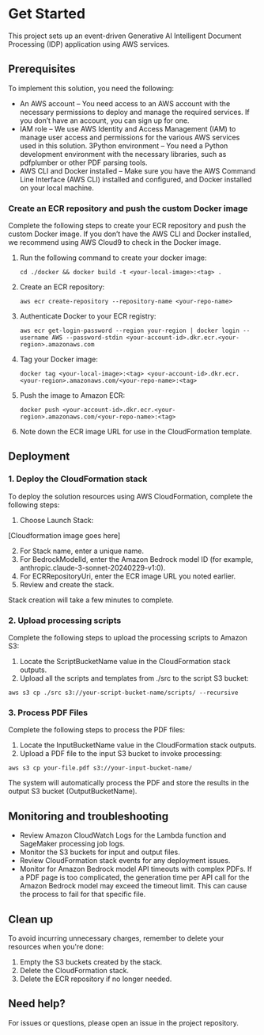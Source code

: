 # Get Started

This project sets up an event-driven Generative AI Intelligent Document Processing (IDP) application using AWS services.

## Prerequisites

To implement this solution, you need the following:

- An AWS account – You need access to an AWS account with the necessary permissions to deploy and manage the required services. If you don’t have an account, you can sign up for one.
- IAM role – We use AWS Identity and Access Management (IAM) to manage user access and permissions for the various AWS services used in this solution.
3Python environment – You need a Python development environment with the necessary libraries, such as pdfplumber or other PDF parsing tools.
- AWS CLI and Docker installed – Make sure you have the AWS Command Line Interface (AWS CLI) installed and configured, and Docker installed on your local machine.

### Create an ECR repository and push the custom Docker image

Complete the following steps to create your ECR repository and push the custom Docker image. If you don’t have the AWS CLI and Docker installed, we recommend using AWS Cloud9 to check in the Docker image. 

1. Run the following command to create your docker image:
   ```
   cd ./docker && docker build -t <your-local-image>:<tag> .
   ```

2. Create an ECR repository:
   ```
   aws ecr create-repository --repository-name <your-repo-name>
   ```

3. Authenticate Docker to your ECR registry:
   ```
   aws ecr get-login-password --region your-region | docker login --username AWS --password-stdin <your-account-id>.dkr.ecr.<your-region>.amazonaws.com
   ```

4. Tag your Docker image:
   ```
   docker tag <your-local-image>:<tag> <your-account-id>.dkr.ecr.<your-region>.amazonaws.com/<your-repo-name>:<tag>
   ```

5. Push the image to Amazon ECR:
   ```
   docker push <your-account-id>.dkr.ecr.<your-region>.amazonaws.com/<your-repo-name>:<tag>
   ```

6. Note down the ECR image URL for use in the CloudFormation template.

## Deployment

### 1. Deploy the CloudFormation stack

To deploy the solution resources using AWS CloudFormation, complete the following steps:

1.	Choose Launch Stack:

[Cloudformation image goes here]

2.	For Stack name, enter a unique name.
3.	For BedrockModelId, enter the Amazon Bedrock model ID (for example, anthropic.claude-3-sonnet-20240229-v1:0).
4.	For ECRRepositoryUri, enter the ECR image URL you noted earlier.
5.	Review and create the stack.

Stack creation will take a few minutes to complete.

### 2. Upload processing scripts

Complete the following steps to upload the processing scripts to Amazon S3:

1.	Locate the ScriptBucketName value in the CloudFormation stack outputs.
2.	Upload all the scripts and templates from ./src to the script S3 bucket:

   ```
   aws s3 cp ./src s3://your-script-bucket-name/scripts/ --recursive
   ```

### 3. Process PDF Files

Complete the following steps to process the PDF files:

1.	Locate the InputBucketName value in the CloudFormation stack outputs.
2.	Upload a PDF file to the input S3 bucket to invoke processing:

   ```
   aws s3 cp your-file.pdf s3://your-input-bucket-name/
   ```

The system will automatically process the PDF and store the results in the output S3 bucket (OutputBucketName).

## Monitoring and troubleshooting

- Review Amazon CloudWatch Logs for the Lambda function and SageMaker processing job logs.
- Monitor the S3 buckets for input and output files.
- Review CloudFormation stack events for any deployment issues.
- Monitor for Amazon Bedrock model API timeouts with complex PDFs. If a PDF page is too complicated, the generation time per API call for the Amazon Bedrock model may exceed the timeout limit. This can cause the process to fail for that specific file.

## Clean up

To avoid incurring unnecessary charges, remember to delete your resources when you're done:

1. Empty the S3 buckets created by the stack.
2. Delete the CloudFormation stack.
3. Delete the ECR repository if no longer needed.

## Need help?

For issues or questions, please open an issue in the project repository.
